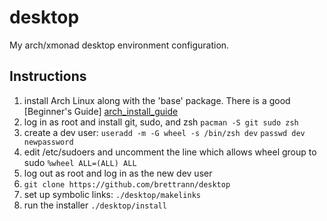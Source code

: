 # desktop
My arch/xmonad desktop environment configuration.

## Instructions

1. install Arch Linux along with the 'base' package. There is a good [Beginner's Guide] [arch_install_guide]
2. log in as root and install git, sudo, and zsh `pacman -S git sudo zsh`
3. create a dev user: `useradd -m -G wheel -s /bin/zsh dev` `passwd dev newpassword`
4. edit /etc/sudoers and uncomment the line which allows wheel group to sudo `%wheel ALL=(ALL) ALL`
5. log out as root and log in as the new dev user
6. `git clone https://github.com/brettrann/desktop`
7. set up symbolic links: `./desktop/makelinks`
8. run the installer `./desktop/install`

[arch_install_guide]: https://wiki.archlinux.org/index.php/beginners'_guide
